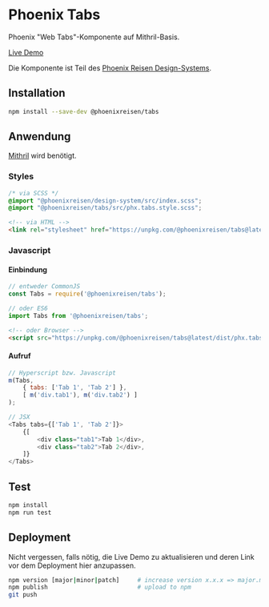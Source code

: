 # Phoenix Tabs

Phoenix "Web Tabs"-Komponente auf Mithril-Basis.

[Live Demo](https://jsfiddle.net/Fama/w40m6s7d/1/)

Die Komponente ist Teil des [Phoenix Reisen Design-Systems](https://design-system.phoenixreisen.net).

## Installation

```bash
npm install --save-dev @phoenixreisen/tabs
```

## Anwendung

[Mithril](https://mithril.js.org/) wird benötigt.

### Styles

```scss
/* via SCSS */
@import "@phoenixreisen/design-system/src/index.scss";
@import "@phoenixreisen/tabs/src/phx.tabs.style.scss";
```

```html
<!-- via HTML -->
<link rel="stylesheet" href="https://unpkg.com/@phoenixreisen/tabs@latest/dist/phx.tabs.style.css" />
```

### Javascript

#### Einbindung

```js
// entweder CommonJS
const Tabs = require('@phoenixreisen/tabs');

// oder ES6
import Tabs from '@phoenixreisen/tabs';
```

```html
<!-- oder Browser -->
<script src="https://unpkg.com/@phoenixreisen/tabs@latest/dist/phx.tabs.view.js" />
```

#### Aufruf

```js
// Hyperscript bzw. Javascript
m(Tabs, 
    { tabs: ['Tab 1', 'Tab 2'] }, 
    [ m('div.tab1'), m('div.tab2') ]
);

// JSX
<Tabs tabs={['Tab 1', 'Tab 2']}>
    {[
        <div class="tab1">Tab 1</div>,
        <div class="tab2">Tab 2</div>,
    ]}
</Tabs>
```

## Test

```bash
npm install
npm run test
```

## Deployment

Nicht vergessen, falls nötig, die Live Demo zu aktualisieren 
und deren Link vor dem Deployment hier anzupassen.

```bash
npm version [major|minor|patch]     # increase version x.x.x => major.minor.patch
npm publish                         # upload to npm
git push
```
